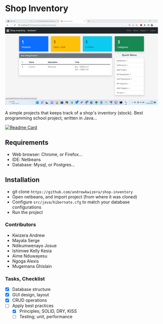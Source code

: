 # Shop Inventory

![Dashboard](Screenshot.png)

A simple projects that keeps track of a shop's inventory (stock). Best programming school project, written in Java...

[![Readme Card](https://github-readme-stats.vercel.app/api/pin/?username=andrewkwizera&repo=shop-inventory)](https://github.com/andrewkwizera/shop-inventory)

## Requirements

- Web browser: Chrome, or Firefox...
- IDE: Netbeans
- Database: Mysql, or Postgres...

## Installation

- git clone `https://github.com/andrewkwizera/shop-inventory`
- Open netbeans, and import project (from where it was cloned)
- Configure `src/java/hibernate.cfg` to match your database configurations
- Run the project

### Contributors

- Kwizera Andrew
- Mayala Serge
- Ndikumwenayo Josue
- Ishimwe Kelly Kesia
- Aime Nduwayesu
- Ngoga Alexis
- Mugemana Ghislain

### Tasks, Checklist

- [x] Database structure
- [x] GUI design, layout
- [x] CRUD operations
- [ ] Apply best practices
  - [x] Principles; SOLID, DRY, KISS
  - [ ] Testing; unit, performance
